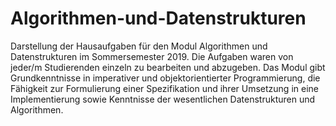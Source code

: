 # Algorithmen-und-Datenstrukturen
Darstellung der Hausaufgaben für den Modul Algorithmen und Datenstrukturen im Sommersemester 2019. Die Aufgaben waren von jeder/m Studierenden einzeln zu bearbeiten und abzugeben. Das Modul gibt Grundkenntnisse in imperativer und objektorientierter Programmierung, die Fähigkeit zur Formulierung einer Spezifikation und ihrer Umsetzung in eine Implementierung sowie Kenntnisse der wesentlichen Datenstrukturen und Algorithmen.
